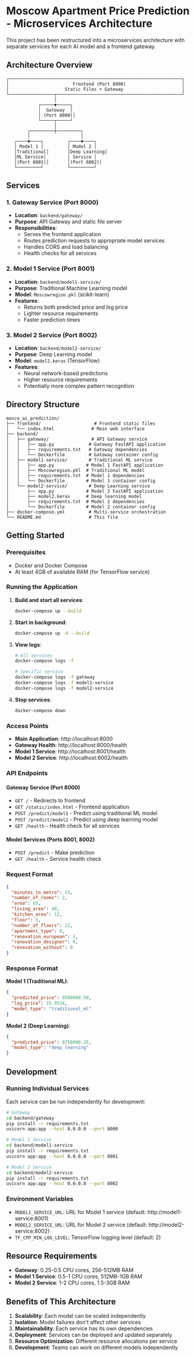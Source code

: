 # Moscow Apartment Price Prediction - Microservices Architecture

This project has been restructured into a microservices architecture with separate services for each AI model and a frontend gateway.

## Architecture Overview

```
┌─────────────────────────────────────────────────────────────────┐
│                        Frontend (Port 8000)                     │
│                     Static Files + Gateway                      │
└─────────────────┬───────────────────────────────────────────────┘
                  │
            ┌─────▼─────┐
            │  Gateway  │
            │ (Port 8000)│
            └─────┬─────┘
                  │
        ┌─────────┼─────────┐
        │                   │
   ┌────▼────┐         ┌────▼────┐
   │ Model 1 │         │ Model 2 │
   │Traditional│       │Deep Learning│
   │ML Service│        │ Service │
   │(Port 8001)│       │(Port 8002)│
   └─────────┘         └─────────┘
```

## Services

### 1. Gateway Service (Port 8000)
- **Location**: `backend/gateway/`
- **Purpose**: API Gateway and static file server
- **Responsibilities**:
  - Serves the frontend application
  - Routes prediction requests to appropriate model services
  - Handles CORS and load balancing
  - Health checks for all services

### 2. Model 1 Service (Port 8001)
- **Location**: `backend/model1-service/`
- **Purpose**: Traditional Machine Learning model
- **Model**: `Moscowregion.pkl` (scikit-learn)
- **Features**: 
  - Returns both predicted price and log price
  - Lighter resource requirements
  - Faster prediction times

### 3. Model 2 Service (Port 8002)
- **Location**: `backend/model2-service/`
- **Purpose**: Deep Learning model
- **Model**: `model2.keras` (TensorFlow)
- **Features**:
  - Neural network-based predictions
  - Higher resource requirements
  - Potentially more complex pattern recognition

## Directory Structure

```
mosco_ai_prediction/
├── frontend/                    # Frontend static files
│   └── index.html              # Main web interface
├── backend/
│   ├── gateway/                # API Gateway service
│   │   ├── app.py             # Gateway FastAPI application
│   │   ├── requirements.txt   # Gateway dependencies
│   │   └── Dockerfile         # Gateway container config
│   ├── model1-service/        # Traditional ML service
│   │   ├── app.py            # Model 1 FastAPI application
│   │   ├── Moscowregion.pkl  # Traditional ML model
│   │   ├── requirements.txt  # Model 1 dependencies
│   │   └── Dockerfile        # Model 1 container config
│   └── model2-service/        # Deep Learning service
│       ├── app.py            # Model 2 FastAPI application
│       ├── model2.keras      # Deep learning model
│       ├── requirements.txt  # Model 2 dependencies
│       └── Dockerfile        # Model 2 container config
├── docker-compose.yml         # Multi-service orchestration
└── README.md                  # This file
```

## Getting Started

### Prerequisites
- Docker and Docker Compose
- At least 4GB of available RAM (for TensorFlow service)

### Running the Application

1. **Build and start all services**:
   ```bash
   docker-compose up --build
   ```

2. **Start in background**:
   ```bash
   docker-compose up -d --build
   ```

3. **View logs**:
   ```bash
   # All services
   docker-compose logs -f
   
   # Specific service
   docker-compose logs -f gateway
   docker-compose logs -f model1-service
   docker-compose logs -f model2-service
   ```

4. **Stop services**:
   ```bash
   docker-compose down
   ```

### Access Points

- **Main Application**: http://localhost:8000
- **Gateway Health**: http://localhost:8000/health
- **Model 1 Service**: http://localhost:8001/health
- **Model 2 Service**: http://localhost:8002/health

### API Endpoints

#### Gateway Service (Port 8000)
- `GET /` - Redirects to frontend
- `GET /static/index.html` - Frontend application
- `POST /predict/model1` - Predict using traditional ML model
- `POST /predict/model2` - Predict using deep learning model
- `GET /health` - Health check for all services

#### Model Services (Ports 8001, 8002)
- `POST /predict` - Make prediction
- `GET /health` - Service health check

### Request Format

```json
{
  "minutes_to_metro": 15,
  "number_of_rooms": 2,
  "area": 65,
  "living_area": 40,
  "kitchen_area": 12,
  "floor": 5,
  "number_of_floors": 12,
  "apartment_type": 0,
  "renovation_european": 1,
  "renovation_designer": 0,
  "renovation_without": 0
}
```

### Response Format

**Model 1 (Traditional ML)**:
```json
{
  "predicted_price": 8500000.50,
  "log_price": 15.9534,
  "model_type": "traditional_ml"
}
```

**Model 2 (Deep Learning)**:
```json
{
  "predicted_price": 8750000.25,
  "model_type": "deep_learning"
}
```

## Development

### Running Individual Services

Each service can be run independently for development:

```bash
# Gateway
cd backend/gateway
pip install -r requirements.txt
uvicorn app:app --host 0.0.0.0 --port 8000

# Model 1 Service
cd backend/model1-service
pip install -r requirements.txt
uvicorn app:app --host 0.0.0.0 --port 8001

# Model 2 Service
cd backend/model2-service
pip install -r requirements.txt
uvicorn app:app --host 0.0.0.0 --port 8002
```

### Environment Variables

- `MODEL1_SERVICE_URL`: URL for Model 1 service (default: http://model1-service:8001)
- `MODEL2_SERVICE_URL`: URL for Model 2 service (default: http://model2-service:8002)
- `TF_CPP_MIN_LOG_LEVEL`: TensorFlow logging level (default: 2)

## Resource Requirements

- **Gateway**: 0.25-0.5 CPU cores, 256-512MB RAM
- **Model 1 Service**: 0.5-1 CPU cores, 512MB-1GB RAM
- **Model 2 Service**: 1-2 CPU cores, 1.5-3GB RAM

## Benefits of This Architecture

1. **Scalability**: Each model can be scaled independently
2. **Isolation**: Model failures don't affect other services
3. **Maintainability**: Each service has its own dependencies
4. **Deployment**: Services can be deployed and updated separately
5. **Resource Optimization**: Different resource allocations per service
6. **Development**: Teams can work on different models independently
